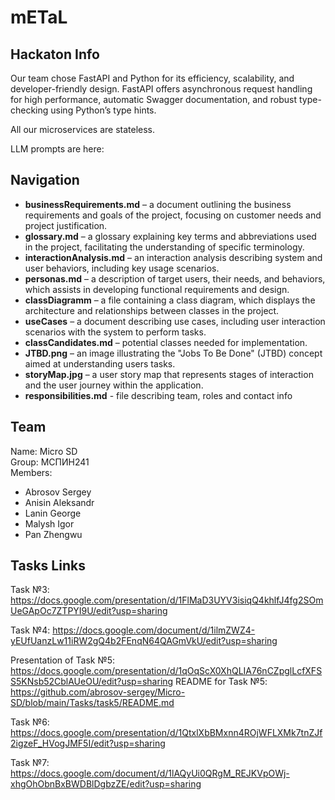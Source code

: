 # mETaL

## Hackaton Info

Our team chose FastAPI and Python for its efficiency, scalability, and developer-friendly design. FastAPI offers asynchronous request handling for high performance, automatic Swagger documentation, and robust type-checking using Python’s type hints.

All our microservices are stateless.

LLM prompts are here:

## Navigation

- **businessRequirements.md** – a document outlining the business requirements and goals of the project, focusing on customer needs and project justification.
- **glossary.md** – a glossary explaining key terms and abbreviations used in the project, facilitating the understanding of specific terminology.
- **interactionAnalysis.md** – an interaction analysis describing system and user behaviors, including key usage scenarios.
- **personas.md** – a description of target users, their needs, and behaviors, which assists in developing functional requirements and design.
- **classDiagramm** – a file containing a class diagram, which displays the architecture and relationships between classes in the project.
- **useCases** – a document describing use cases, including user interaction scenarios with the system to perform tasks.
- **classCandidates.md** – potential classes needed for implementation.
- **JTBD.png** – an image illustrating the "Jobs To Be Done" (JTBD) concept aimed at understanding users tasks.
- **storyMap.jpg** – a user story map that represents stages of interaction and the user journey within the application.
- **responsibilities.md** - file describing team, roles and contact info

## Team

Name: Micro SD<br/>
Group: МСПИН241<br/>
Members:

   * Abrosov Sergey  
   * Anisin Aleksandr  
   * Lanin George  
   * Malysh Igor  
   * Pan Zhengwu

## Tasks Links

Task №3: https://docs.google.com/presentation/d/1FlMaD3UYV3isiqQ4khlfJ4fg2SOmUeGApOc7ZTPYI9U/edit?usp=sharing

Task №4: https://docs.google.com/document/d/1ilmZWZ4-yEUfUanzLw11iRW2gQ4b2FEnqN64QAGmVkU/edit?usp=sharing

Presentation of Task №5: https://docs.google.com/presentation/d/1qOqScX0XhQLIA76nCZpglLcfXFSS5KNsb52CblAUeOU/edit?usp=sharing
README for Task №5: https://github.com/abrosov-sergey/Micro-SD/blob/main/Tasks/task5/README.md

Task №6: https://docs.google.com/presentation/d/1QtxlXbBMxnn4ROjWFLXMk7tnZJf2igzeF_HVogJMF5I/edit?usp=sharing

Task №7: https://docs.google.com/document/d/1lAQyUi0QRgM_REJKVpOWj-xhgOhObnBxBWDBlDgbzZE/edit?usp=sharing